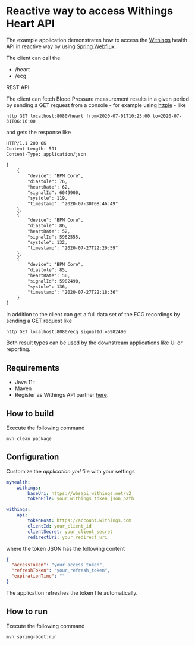 # Reactive way to access Withings Heart API 
The example application demonstrates how to access the [Withings](https://developer.withings.com/) health API in reactive way
by using [Spring Webflux](https://docs.spring.io/spring/docs/current/spring-framework-reference/web-reactive.html).

The client can call the
* /heart
* /ecg

REST API.

The client can fetch Blood Pressure measurement results in a given period by sending
a GET request from a console - for example using [httpie](https://httpie.org/) - like
```
http GET localhost:8080/heart from=2020-07-01T10:25:00 to=2020-07-31T06:16:00
```
and gets the response like
```html
HTTP/1.1 200 OK
Content-Length: 591
Content-Type: application/json

[
    {
        "device": "BPM Core",
        "diastole": 76,
        "heartRate": 62,
        "signalId": 6049900,
        "systole": 119,
        "timestamp": "2020-07-30T08:46:49"
    },
    {
        "device": "BPM Core",
        "diastole": 86,
        "heartRate": 52,
        "signalId": 5982555,
        "systole": 132,
        "timestamp": "2020-07-27T22:20:59"
    },
    {
        "device": "BPM Core",
        "diastole": 85,
        "heartRate": 50,
        "signalId": 5982490,
        "systole": 136,
        "timestamp": "2020-07-27T22:18:36"
    }
]
```
In addition to the client can get a full data set of the ECG recordings by sending a GET request like
```
http GET localhost:8080/ecg signalId:=5982490
```
Both result types can be used by the downstream applications like UI or reporting.

## Requirements
* Java 11+
* Maven
* Register as Withings API partner [here](https://account.withings.com/connectionuser/account_create).

## How to build
Execute the following command
```
mvn clean package
```
## Configuration
Customize the _application.yml_ file with your settings
```yaml
myhealth:
    withings:
        baseUri: https://wbsapi.withings.net/v2
        tokenFile: your_withings_token_json_path

withings:
    api:
        tokenHost: https://account.withings.com
        clientId: your_client_id
        clientSecret: your_client_secret
        redirectUri: your_redirect_uri
```
where the token JSON has the following content
```json
{
  "accessToken": "your_access_token",
  "refreshToken": "your_refresh_token",
  "expirationTime": ""
}
```
The application refreshes the token file automatically.

## How to run
Execute the following command
```
mvn spring-boot:run
```